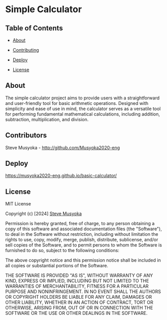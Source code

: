 # Simple Calculator

## Table of Contents

- [About](#about)

- [Contributing](#contributors)

- [Deploy](#deploy)

- [License](#MITLicense)

## About <a name = "about"></a>

The simple calculator project aims to provide users with a straightforward and user-friendly tool for basic arithmetic operations. Designed with simplicity and ease of use in mind, the calculator serves as a versatile tool for performing fundamental mathematical calculations, including addition, subtraction, multiplication, and division. 



##  Contributors <a name = "contribution"></a>

Steve Musyoka - http://github.com/Musyoka2020-eng

##  Deploy <a name = "deploy"></a>

https://musyoka2020-eng.github.io/basic-calculator/



## License <a name = "MITLicense"></a>

MIT License

Copyright (c) [2024] [Steve Musyoka](http://github.com/Musyoka2020-eng)

Permission is hereby granted, free of charge, to any person obtaining a copy
of this software and associated documentation files (the "Software"), to deal
in the Software without restriction, including without limitation the rights
to use, copy, modify, merge, publish, distribute, sublicense, and/or sell
copies of the Software, and to permit persons to whom the Software is
furnished to do so, subject to the following conditions:

The above copyright notice and this permission notice shall be included in
all copies or substantial portions of the Software.

THE SOFTWARE IS PROVIDED "AS IS", WITHOUT WARRANTY OF ANY KIND, EXPRESS OR
IMPLIED, INCLUDING BUT NOT LIMITED TO THE WARRANTIES OF MERCHANTABILITY,
FITNESS FOR A PARTICULAR PURPOSE AND NONINFRINGEMENT. IN NO EVENT SHALL THE
AUTHORS OR COPYRIGHT HOLDERS BE LIABLE FOR ANY CLAIM, DAMAGES OR OTHER
LIABILITY, WHETHER IN AN ACTION OF CONTRACT, TORT OR OTHERWISE, ARISING FROM,
OUT OF OR IN CONNECTION WITH THE SOFTWARE OR THE USE OR OTHER DEALINGS IN
THE SOFTWARE.
